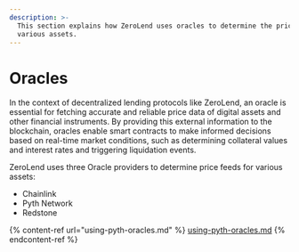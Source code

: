 ```yaml
---
description: >-
  This section explains how ZeroLend uses oracles to determine the price of
  various assets.
---
```


# Oracles

In the context of decentralized lending protocols like ZeroLend, an oracle is essential for fetching accurate and reliable price data of digital assets and other financial instruments. By providing this external information to the blockchain, oracles enable smart contracts to make informed decisions based on real-time market conditions, such as determining collateral values and interest rates and triggering liquidation events.

ZeroLend uses three Oracle providers to determine price feeds for various assets:

* Chainlink
* Pyth Network
* Redstone

{% content-ref url="using-pyth-oracles.md" %}
[using-pyth-oracles.md](using-pyth-oracles.md)
{% endcontent-ref %}
